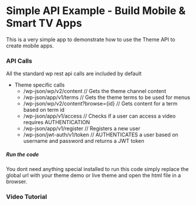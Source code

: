 # Simple API Example - Build Mobile & Smart TV Apps

This is a very simple app to demonstrate how to use the Theme API to create mobile apps.

### API Calls

All the standard wp rest api calls are included by default

-   Theme specific calls
    -   /wp-json/wp/v2/content // Gets the theme channel content
    -   /wp-json/app/v1/terms // Gets the theme terms to be used for menus
    -   /wp-json/wp/v2/content?browse={id} // Gets content for a term based on term id
    -   /wp-json/app/v1/access // Checks if a user can access a video requires AUTHENTICATION
    -   /wp-json/app/v1/register // Registers a new user
    -   /wp-json/jwt-auth/v1/token // AUTHENTICATES a user based on username and password and returns a JWT token

##### Run the code

You dont need anything special installed to run this code simply replace the global url with your theme demo or live theme and open the html file in a browser.

### Video Tutorial
